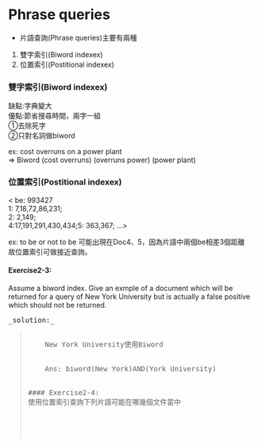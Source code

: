 # Phrase queries
* 片語查詢(Phrase queries)主要有兩種


1. 雙字索引(Biword indexex)
2. 位置索引(Postitional indexex)

### 雙字索引(Biword indexex)

缺點:字典變大<br>優點:節省搜尋時間，兩字一組<br>①去除死字<br>②只對名詞做biword

ex: cost overruns on a power plant<br>
=> Biword (cost overruns) (overruns power) (power plant)

### 位置索引(Postitional indexex)

< be: 993427 <br> 1: 7,18,72,86,231;<br>2: 2,149;<br>4:17,191,291,430,434;5: 363,367; ...>

ex: to be or not to be 可能出現在Doc4、5，因為片語中兩個be相差3個距離<br>
故位置索引可做接近查詢。

#### Exercise2-3:

Assume a biword index. Give an exmple of a document which will be returned for a query of New York University but is actually a false positive which should not be returned.

<pre>_solution:_<blockquote>
    New York University使用Biword
    <br>
    Ans: biword(New York)AND(York University)
    
    
#### Exercise2-4:
使用位置索引查詢下列片語可能在哪幾個文件當中

